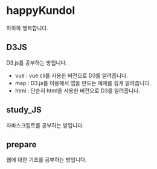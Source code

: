 # happyKundol
하하하 행복합니다.  
## D3JS
D3.js를 공부하는 방입니다. 
 - vue : vue cli를 사용한 버전으로 D3를 알려줍니다. 
  - map : D3.js를 이용해서 맵을 만드는 예제를 쉽게 알려줍니다. 
 - html : 단순히 html을 사용한 버전으로 D3를 알려줍니다. 

## study_JS
자바스크립트를 공부하는 방입니다. 

## prepare
웹에 대한 기초를 공부하는 방입니다. 